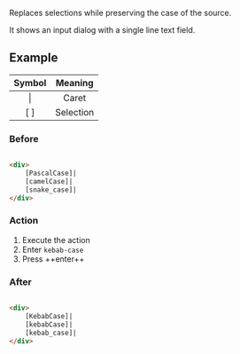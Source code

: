 Replaces selections while preserving the case of the source.

It shows an input dialog with a single line text field.

## Example

| Symbol |  Meaning  |
|:------:|:---------:|
| &vert; |   Caret   |
|  [ ]   | Selection |

### Before

```html

<div>
	[PascalCase]|
	[camelCase]|
	[snake_case]|
</div>
```

### Action

1. Execute the action
2. Enter `kebab-case`
3. Press ++enter++

### After

```html

<div>
	[KebabCase]|
	[kebabCase]|
	[kebab_case]|
</div>
```
